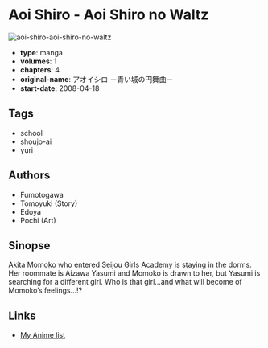 # Aoi Shiro - Aoi Shiro no Waltz

![aoi-shiro-aoi-shiro-no-waltz](https://cdn.myanimelist.net/images/manga/2/17435.jpg)

-   **type**: manga
-   **volumes**: 1
-   **chapters**: 4
-   **original-name**: アオイシロ －青い城の円舞曲－
-   **start-date**: 2008-04-18

## Tags

-   school
-   shoujo-ai
-   yuri

## Authors

-   Fumotogawa
-   Tomoyuki (Story)
-   Edoya
-   Pochi (Art)

## Sinopse

Akita Momoko who entered Seijou Girls Academy is staying in the dorms. Her roommate is Aizawa Yasumi and Momoko is drawn to her, but Yasumi is searching for a different girl. Who is that girl…and what will become of Momoko’s feelings…!?

## Links

-   [My Anime list](https://myanimelist.net/manga/12559/Aoi_Shiro_-_Aoi_Shiro_no_Waltz)

